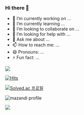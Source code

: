 ### Hi there 👋

- 🔭 I’m currently working on ...
- 🌱 I’m currently learning ...
- 👯 I’m looking to collaborate on ...
- 🤔 I’m looking for help with ...
- 💬 Ask me about ...
- 📫 How to reach me: ...
- 😄 Pronouns: ...
- ⚡ Fun fact: ...

<!--
**ANOTHEL/anothel** is a ✨ _special_ ✨ repository because its `README.md` (this file) appears on your GitHub profile.

Here are some ideas to get you started:
-->

<a href="https://opgc.me/#/users/anothel" target="_blank"><img src="https://api.opgc.me/githubs/users/anothel/tag/?theme=basic" /></a>


[![Hits](https://hits.seeyoufarm.com/api/count/incr/badge.svg?url=https%3A%2F%2Fgithub.com%2Fanothel&count_bg=%2379C83D&title_bg=%23555555&icon=&icon_color=%23E7E7E7&title=hits&edge_flat=false)](https://hits.seeyoufarm.com)

[![Solved.ac
프로필](http://mazassumnida.wtf/api/v2/generate_badge?boj=anothel)](https://solved.ac/anothel)

![mazandi profile](http://mazandi.herokuapp.com/api?handle={anothel}&theme=warm)

<img src="http://mazandi.herokuapp.com/api?handle={anothel}&theme=warm"/>
